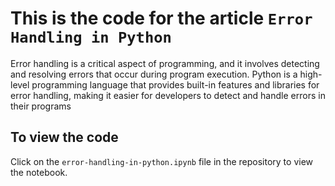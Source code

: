 # This is the code for the article `Error Handling in Python`

Error handling is a critical aspect of programming, and it involves detecting and resolving errors that occur during program execution. Python is a high-level programming language that provides built-in features and libraries for error handling, making it easier for developers to detect and handle errors in their programs

## To view the code

Click on the `error-handling-in-python.ipynb` file in the repository to view the notebook.
